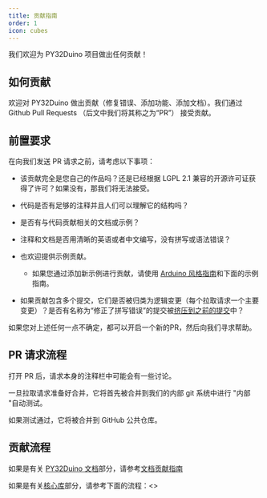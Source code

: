 ```yaml
---
title: 贡献指南
order: 1
icon: cubes
---
```


我们欢迎为 PY32Duino 项目做出任何贡献！

## 如何贡献

欢迎对 PY32Duino 做出贡献（修复错误、添加功能、添加文档）。我们通过 Github Pull Requests （后文中我们将其称之为“PR”） 接受贡献。

## 前置要求

在向我们发送 PR 请求之前，请考虑以下事项：

- 该贡献完全是您自己的作品吗？还是已经根据 LGPL 2.1 兼容的开源许可证获得了许可？如果没有，那我们将无法接受。

- 代码是否有足够的注释并且人们可以理解它的结构吗？

- 是否有与代码贡献相关的文档或示例？

- 注释和文档是否用清晰的英语或者中文编写，没有拼写或语法错误？

- 也欢迎提供示例贡献。

  - 如果您通过添加新示例进行贡献，请使用 [Arduino 风格指南](https://www.arduino.cc/en/Reference/StyleGuide)和下面的示例指南。

- 如果贡献包含多个提交，它们是否被归类为逻辑变更（每个拉取请求一个主要变更）？是否有名称为“修正了拼写错误”的提交被[挤压到之前的提交](https://eli.thegreenplace.net/2014/02/19/squashing-github-pull-requests-into-a-single-commit/)中？

如果您对上述任何一点不确定，都可以开启一个新的PR，然后向我们寻求帮助。

## PR 请求流程

打开 PR 后，请求本身的注释栏中可能会有一些讨论。

一旦拉取请求准备好合并，它将首先被合并到我们的内部 git 系统中进行 "内部 "自动测试。

如果测试通过，它将被合并到 GitHub 公共仓库。

## 贡献流程

如果是有关 [PY32Duino 文档](https://arduino.py32.org/)部分，请参考[文档贡献指南](./document)

如果是有关[核心库](https://github.com/PY32Duino/Arduino-PY32)部分，请参考下面的流程：<>
